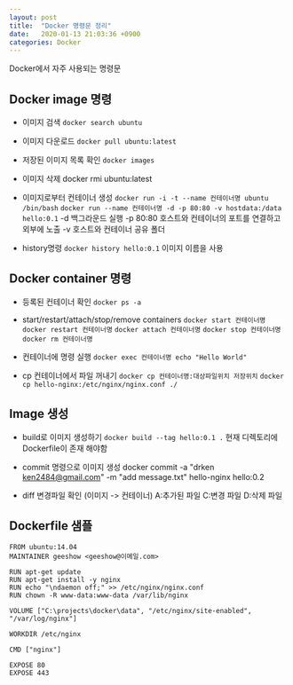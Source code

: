 ```yaml
---
layout: post
title:  "Docker 명령문 정리"
date:   2020-01-13 21:03:36 +0900
categories: Docker
---
```

Docker에서 자주 사용되는 명령문

## Docker image 명령
- 이미지 검색
`docker search ubuntu`

- 이미지 다운로드
`docker pull ubuntu:latest`

- 저장된 이미지 목록 확인
`docker images`

- 이미지 삭제
docker rmi ubuntu:latest

- 이미지로부터 컨테이너 생성
`docker run -i -t --name 컨테이너명 ubuntu /bin/bash`
`docker run --name 컨테이너명 -d -p 80:80 -v hostdata:/data hello:0.1`
-d 백그라운드 실행
-p 80:80 호스트와 컨테이너의 포트를 연결하고 외부에 노출
-v 호스트와 컨테이너 공유 폴더

- history명령 
`docker history hello:0.1`
이미지 이름을 사용


## Docker container 명령
- 등록된 컨테이너 확인
`docker ps -a`

- start/restart/attach/stop/remove containers
`docker start 컨테이너명`
`docker restart 컨테이너명`
`docker attach 컨테이너명`
`docker stop 컨테이너명`
`docker rm 컨테이너명`

- 컨테이너에 명령 실행
`docker exec 컨테이너명 echo "Hello World"`

- cp 컨테이너에서 파일 꺼내기
`docker cp 컨테이너명:대상파일위치 저장위치`
`docker cp hello-nginx:/etc/nginx/nginx.conf ./`


## Image 생성
- build로 이미지 생성하기
`docker build --tag hello:0.1 .`
현재 디렉토리에 Dockerfile이 존재 해야함

- commit 명령으로 이미지 생성
docker commit -a "drken <ken2484@gmail.com>" -m "add message.txt" hello-nginx hello:0.2

- diff 변경파일 확인 (이미지 -> 컨테이너)
A:추가된 파일
C:변경 파일
D:삭제 파일

## Dockerfile 샘플
```
FROM ubuntu:14.04
MAINTAINER geeshow <geeshow@이메일.com>

RUN apt-get update
RUN apt-get install -y nginx
RUN echo "\ndaemon off;" >> /etc/nginx/nginx.conf
RUN chown -R www-data:www-data /var/lib/nginx

VOLUME ["C:\projects\docker\data", "/etc/nginx/site-enabled", "/var/log/nginx"]

WORKDIR /etc/nginx

CMD ["nginx"]

EXPOSE 80
EXPOSE 443
```